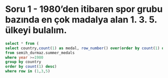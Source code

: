 # Soru 1 - 1980’den itibaren spor grubu bazında en çok madalya alan 1. 3. 5. ülkeyi bulalım.

```SQL
select * from (
select country,count(1) as medal, row_number() over(order by count(1) desc) as row 
from semih_durmaz.summer_medals 
where year >=1980  
group by country  
order by count(1) desc)
where row in (1,3,5)
```
